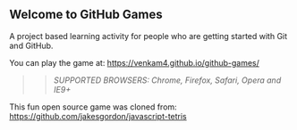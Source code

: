 ## Welcome to GitHub Games

A project based learning activity for people who are getting started with Git and GitHub.

You can play the game at: https://venkam4.github.io/github-games/

>> _*SUPPORTED BROWSERS*: Chrome, Firefox, Safari, Opera and IE9+_

This fun open source game was cloned from: https://github.com/jakesgordon/javascript-tetris
